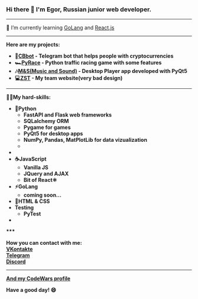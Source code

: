 ### Hi there 👋 I'm Egor, Russian junior web developer.


***

🌱 I’m currently learning <a href="https://golang.org/">GoLang</a> and <a href="https://ru.reactjs.org/">React.js</a>

***

<b>Here are my projects:</br>
<ul>
  <li>🚀<a href="https://github.com/code-n-cry/CBbot" target="_blank">CBbot</a> - Telegram bot that helps people with cryptocurrencies</li>
  <li>🏎️<a href="https://github.com/code-n-cry/pyrace" target="_blank">PyRace</a> - Python traffic racing game with some features</li>
  <li>🎶<a href="https://github.com/code-n-cry/M_and_S" target="_blank">M&S(Music and Sound)</a> - Desktop Player app developed with PyQt5</li>
  <li>💻<a href="https://github.com/Seregax/USSGeyParty" target="_blank">ZST</a> - My team website(very bad design)</li>
</ul>

  
***

🐱‍💻My hard-skills:
<ul>
  <li>🐍<b>Python</b>
  <ul>
    <li>FastAPI and Flask web frameworks</li>
    <li>SQLalchemy ORM</li>
    <li>Pygame for games</li>
    <li>PyQt5 for desktop apps</li>
    <li>NumPy, Pandas, MatPlotLib for data vizualization<li>
  </ul>
  <li>
  <li>☕<b>JavaScript</b>
  <ul>
    <li>Vanilla JS</li>
    <li>JQuery and AJAX</li>
    <li>Bit of React⚛️</li>
  </ul>
  </li>
  <li>⚡<b>GoLang</b>
  <ul>
    <li>coming soon...</li>
  </ul>
  </li>
  <li>📝HTML & CSS</li>
  <li>Testing
  <ul>
    <li>PyTest</li>
  </ul>
  <li>
</ul>  
***

How you can contact with me:<br>
<a href="https://vk.com/response404_not_found">VKontakte</a><br>
<a href="https://t.me/excel_dev">Telegram</a><br>
<a href="https://discord.com/users/511549372627157002/">Discord</a>

***

<a href="https://www.codewars.com/users/code-n-cry">And my CodeWars profile</a>

<b>Have a good day! :smile:</b>
